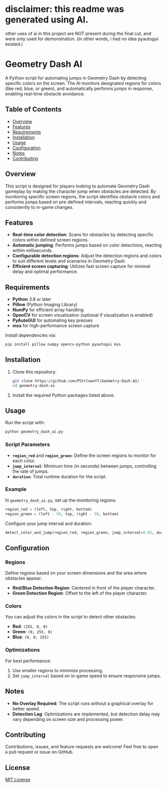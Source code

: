 # disclaimer: this readme was generated using AI.
other uses of ai in this project are NOT present during the final cut, and were only used for demonstration.
(in other words, i had no idea pyautogui existed.)


# Geometry Dash AI

A Python script for automating jumps in Geometry Dash by detecting specific colors on the screen. The AI monitors designated regions for colors (like red, blue, or green), and automatically performs jumps in response, enabling real-time obstacle avoidance.

## Table of Contents
- [Overview](#overview)
- [Features](#features)
- [Requirements](#requirements)
- [Installation](#installation)
- [Usage](#usage)
- [Configuration](#configuration)
- [Notes](#notes)
- [Contributing](#contributing)

## Overview
This script is designed for players looking to automate Geometry Dash gameplay by making the character jump when obstacles are detected. By monitoring specific screen regions, the script identifies obstacle colors and performs jumps based on pre-defined intervals, reacting quickly and consistently to in-game changes.

## Features
- **Real-time color detection**: Scans for obstacles by detecting specific colors within defined screen regions.
- **Automatic jumping**: Performs jumps based on color detections, reacting within milliseconds.
- **Configurable detection regions**: Adjust the detection regions and colors to suit different levels and scenarios in Geometry Dash.
- **Efficient screen capturing**: Utilizes fast screen capture for minimal delay and optimal performance.
  
## Requirements
- **Python** 3.8 or later
- **Pillow** (Python Imaging Library)
- **NumPy** for efficient array handling
- **OpenCV** for screen visualization (optional if visualization is enabled)
- **PyAutoGUI** for automating key presses
- **mss** for high-performance screen capture

Install dependencies via:
```bash
pip install pillow numpy opencv-python pyautogui mss
```

## Installation
1. Clone this repository:
   ```bash
   git clone https://github.com/PSYclownYT/Geometry-Dash-AI/
   cd geometry-dash-ai
   ```
2. Install the required Python packages listed above.

## Usage
Run the script with:
```bash
python geometry_dash_ai.py
```

### Script Parameters
- **`region_red`** and **`region_green`**: Define the screen regions to monitor for each color.
- **`jump_interval`**: Minimum time (in seconds) between jumps, controlling the rate of jumps.
- **`duration`**: Total runtime duration for the script.

### Example
In `geometry_dash_ai.py`, set up the monitoring regions:
```python
region_red = (left, top, right, bottom)
region_green = (left - 50, top, right - 50, bottom)
```

Configure your jump interval and duration:
```python
detect_color_and_jump(region_red, region_green, jump_interval=0.05, duration=600)
```

## Configuration
### Regions
Define regions based on your screen dimensions and the area where obstacles appear:
- **Red/Blue Detection Region**: Centered in front of the player character.
- **Green Detection Region**: Offset to the left of the player character.

### Colors
You can adjust the colors in the script to detect other obstacles:
- **Red**: `(255, 0, 0)`
- **Green**: `(0, 255, 0)`
- **Blue**: `(0, 0, 255)`

### Optimizations
For best performance:
1. Use smaller regions to minimize processing.
2. Set `jump_interval` based on in-game speed to ensure responsive jumps.

## Notes
- **No Overlay Required**: The script runs without a graphical overlay for better speed.
- **Detection Lag**: Optimizations are implemented, but detection delay may vary depending on screen size and processing power.

## Contributing
Contributions, issues, and feature requests are welcome! Feel free to open a pull request or issue on GitHub.

## License
[MIT License](LICENSE)
```
